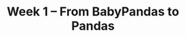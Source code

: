 ---
    title: Week 1 – From BabyPandas to Pandas
    weekNumber: 1
    days:
      - date: 2023-4-3
        events:
          "**LEC 1**{: .label .label-lecture } [Introduction](resources/lectures/lec01/lec01.html)":
            "[Ch. 1](https://notes.dsc80.com/content/01/introduction.html)"
      - date: 2023-4-5
        events:
          "**LEC 2**{: .label .label-lecture } [DataFrame Fundamentals](resources/lectures/lec02/lec02.html)":
            "[Ch. 2](https://notes.dsc80.com/content/02/introduction.html)"
        
      - date: 2023-4-7
        events:
          "**LEC 3**{: .label .label-lecture } More DataFrame Fundamentals":
            "[Ch. 2](https://notes.dsc80.com/content/02/introduction.html), [3](https://notes.dsc80.com/content/03/introduction.html)"
                
---
